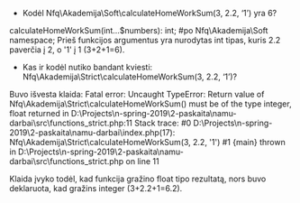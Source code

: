 
 * Kodėl Nfq\Akademija\Soft\calculateHomeWorkSum(3, 2.2, ‘1’) yra 6?
 
 calculateHomeWorkSum(int…$numbers): int; #po Nfq\Akademija\Soft namespace;
 Prieš funkcijos argumentus yra nurodytas int tipas, kuris 2.2 paverčia į 2, o '1' į 1 (3+2+1=6). 
 
 * Kas ir kodėl nutiko bandant kviesti: Nfq\Akademija\Strict\calculateHomeWorkSum(3, 2.2, ‘1’)?
 
 Buvo išvesta klaida: Fatal error: Uncaught TypeError: Return value of Nfq\Akademija\Strict\calculateHomeWorkSum() must be of the type integer, float returned in D:\Projects\n-spring-2019\2-paskaita\namu-darbai\src\functions_strict.php:11
Stack trace:
#0 D:\Projects\n-spring-2019\2-paskaita\namu-darbai\index.php(17): Nfq\Akademija\Strict\calculateHomeWorkSum(3, 2.2, '1')
#1 {main}
  thrown in D:\Projects\n-spring-2019\2-paskaita\namu-darbai\src\functions_strict.php on line 11
  
   Klaida įvyko todėl, kad funkcija gražino float tipo rezultatą, nors buvo deklaruota, kad gražins integer (3+2.2+1=6.2).